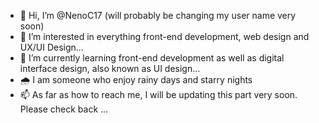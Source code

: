 - 👋 Hi, I’m @NenoC17 (will probably be changing my user name very soon)
- 👀 I’m interested in everything front-end development, web design and UX/UI Design...
- 🌱 I’m currently learning front-end development as well as digital interface design, also known as UI design...
- 🌧 I am someone who enjoy rainy days and starry nights
- 📫 As far as how to reach me, I will be updating this part very soon. Please check back ...

<!---
NenoC17/NenoC17 is a ✨ special ✨ repository because its `README.md` (this file) appears on your GitHub profile.
You can click the Preview link to take a look at your changes.
--->

